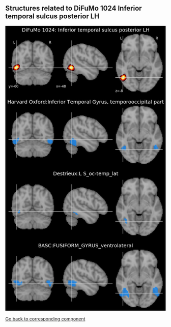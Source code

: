 


## Structures related to DiFuMo 1024 Inferior temporal sulcus posterior LH

![691](691.jpg "Structures related to DiFuMo 1024 Inferior temporal sulcus posterior LH")

[Go back to corresponding component](https://parietal-inria.github.io/DiFuMo/1024/html/691.html)